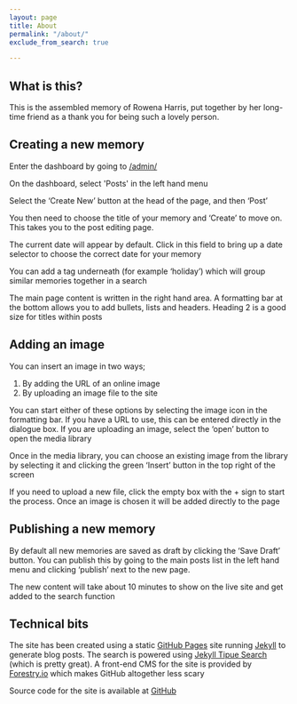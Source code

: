 ```yaml
---
layout: page
title: About
permalink: "/about/"
exclude_from_search: true

---
```

## What is this?

This is the assembled memory of Rowena Harris, put together by her long-time friend as a thank you for being such a lovely person.

## Creating a new memory

Enter the dashboard by going to [/admin/](/memorybox/admin/)

On the  dashboard, select 'Posts' in the left hand menu

Select the ‘Create New’ button at the head of the page, and then ‘Post’

You then need to choose the title of your memory and ‘Create’ to move on. This takes you to the post editing page.

The current date will appear by default. Click in this field to bring up a date selector to choose the correct date for your memory

You can add a tag underneath (for example ‘holiday’) which will group similar memories together in a search

The main page content is written in the right hand area. A formatting bar at the bottom allows you to add bullets, lists and headers. Heading 2  is a good size for titles within posts

## Adding an image

You can insert an image in two ways;

1. By adding the URL of an online image
2. By uploading an image file to the site

You can start either of these options by selecting the image icon in the formatting bar. If you have a URL to use, this can be entered directly in the dialogue box. If you are uploading an image, select the ‘open’ button to open the media library

Once in the media library, you can choose an existing image from the library by selecting it and clicking the green ‘Insert’ button in the top right of the screen

If you need to upload a new file, click the empty box with the + sign to start the process. Once an image is chosen it will be added directly to the page

## Publishing a new memory

By default all new memories are saved as draft by clicking the ‘Save Draft’ button. You can publish this by going to the main posts list in the left hand menu and clicking ‘publish’ next to the new page.

The new content will take about 10 minutes to show on the live site and get added to the search function

## Technical bits

The site has been created using a static [GitHub Pages](https://pages.github.com) site running [Jekyll](https://jekyllrb.com/) to generate blog posts. The search is powered using [Jekyll Tipue Search](https://github.com/jekylltools/jekyll-tipue-search) (which is pretty great). A front-end CMS for the site is provided by [Forestry.io](https://forestry.io/) which makes GitHub altogether less scary

Source code for the site is available at [GitHub](https://github.com/electronicdreamplant/memorybox/tree/gh-pages)